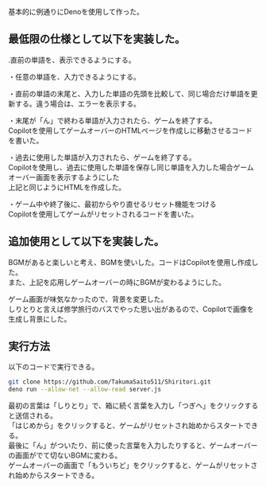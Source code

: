 基本的に例通りにDenoを使用して作った。

最低限の仕様として以下を実装した。
---
.直前の単語を、表示できるようにする。

・任意の単語を、入力できるようにする。

・直前の単語の末尾と、入力した単語の先頭を比較して、同じ場合だけ単語を更新する。違う場合は、エラーを表示する。

・末尾が「ん」で終わる単語が入力されたら、ゲームを終了する。  
Copilotを使用してゲームオーバーのHTMLページを作成しに移動させるコードを書いた。

・過去に使用した単語が入力されたら、ゲームを終了する。  
Copilotを使用し、過去に使用した単語を保存し同じ単語を入力した場合ゲームオーバー画面を表示するようにした  
上記と同じようにHTMLを作成した。　　

・ゲーム中や終了後に、最初からやり直せるリセット機能をつける  
Copilotを使用してゲームがリセットされるコードを書いた。

追加使用として以下を実装した。
---
BGMがあると楽しいと考え、BGMを使いした。コードはCopilotを使用し作成した。  
また、上記を応用しゲームオーバーの時にBGMが変わるようにした。

ゲーム画面が味気なかったので、背景を変更した。  
しりとりと言えば修学旅行のバスでやった思い出があるので、Copilotで画像を生成し背景にした。

実行方法
---
以下のコードで実行できる。
```Bash
git clone https://github.com/TakumaSaito511/Shiritori.git
deno run --allow-net --allow-read server.js
```

最初の言葉は「しりとり」で、箱に続く言葉を入力し「つぎへ」をクリックすると送信される。  
「はじめから」をクリックすると、ゲームがリセットされ始めからスタートできる。  
最後に「ん」がついたり、前に使った言葉を入力したりすると、ゲームオーバーの画面がでて切ないBGMに変わる。  
ゲームオーバーの画面で「もういちど」をクリックすると、ゲームがリセットされ始めからスタートできる。
